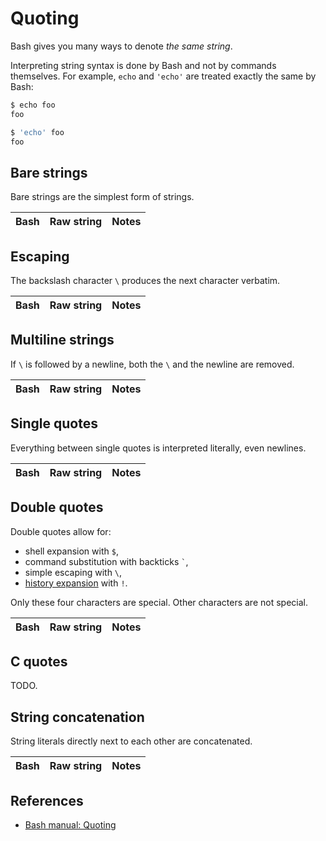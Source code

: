 # Quoting

<style>
  #content table.bash3 tbody td:nth-child(1) { width: 25%; }
  #content table.bash3 tbody td:nth-child(2) { width: 25%; }
</style>

Bash gives you many ways to denote *the same string*.

<div class="warning">

Interpreting string syntax is done by Bash and not by commands themselves. For example, `echo` and `'echo'` are treated exactly the same by Bash:

```bash
$ echo foo
foo

$ 'echo' foo
foo
```

</div>

## Bare strings

Bare strings are the simplest form of strings.

<table class="bash3">
  <thead><th>Bash</th><th>Raw string</th><th>Notes</th></thead>
  <tbody>
    <!-- cmdrun /book/echo.sh hello "" -->
    <!-- cmdrun /book/echo.sh 007 "Numbers are not evaluated" -->
    <!-- cmdrun /book/echo.sh -t "Not only alphanumeric\!" -->
    <!-- cmdrun /book/echo.sh 'foo$HOME' "Shell expansion applies" -->
  </tbody>
</table>

## Escaping

The backslash character `\` produces the next character verbatim.

<table class="bash3">
  <thead><th>Bash</th><th>Raw string</th><th>Notes</th></thead>
  <tbody>
    <!-- cmdrun /book/echo.sh '\n' '`\` gives the next character verbatim.' -->
    <!-- cmdrun /book/echo.sh '\\' '...for backslashes as well.' -->
    <!-- cmdrun /book/echo.sh 'foo\ bar' 'Single word, not two\!' -->
  </tbody>
</table>

## Multiline strings

If `\` is followed by a newline, both the `\` and the newline are removed.

<table class="bash3">
  <thead><th>Bash</th><th>Raw string</th><th>Notes</th></thead>
  <tbody>
    <!-- cmdrun /book/echo.sh $'foo\\\nbar' "" -->
  </tbody>
</table>

## Single quotes

Everything between single quotes is interpreted literally, even newlines.

<table class="bash3">
  <thead><th>Bash</th><th>Raw string</th><th>Notes</th></thead>
  <tbody>
    <!-- cmdrun /book/echo.sh "'hello'" "" -->
    <!-- cmdrun /book/echo.sh "''" "Empty string" -->
    <!-- cmdrun /book/echo.sh "'foo\nbar'" "Backslashes don't work" -->
    <!-- cmdrun /book/echo.sh "'\$HOME'" "Substitution doesn't work" -->
    <!-- cmdrun /book/echo.sh "'~/foo'" "\`~\` doesn't work" -->
    <!-- cmdrun /book/echo.sh $'\'foo\nbar\'' "Newlines are ok\!" -->
  </tbody>
</table>

## Double quotes

Double quotes allow for:

* shell expansion with `$`,
* command substitution with backticks `` ` ``,
* simple escaping with `\`,
* [history expansion](https://www.thegeekstuff.com/2011/08/bash-history-expansion/) with `!`.

Only these four characters are special. Other characters are not special.

<table class="bash3">
  <thead><th>Bash</th><th>Raw string</th><th>Notes</th></thead>
  <tbody>
    <!-- cmdrun /book/echo.sh '"hello"' "" -->
    <!-- cmdrun /book/echo.sh '"home=$HOME"' "Variables are expanded" -->
    <!-- cmdrun /book/echo.sh '"`uname`"' "Command substitution" -->
    <!-- cmdrun /book/echo.sh $'\"foo\nbar\"' "Newlines are still ok\!" -->
    <!-- cmdrun /book/echo.sh '"~/foo"' "\`~\` is not special and remains untouched" -->
    <!-- cmdrun /book/echo.sh '"\$"' "Escaping works for special characters" -->
    <!-- cmdrun /book/echo.sh '"\""' "Escaping works for double quotes" -->
    <!-- cmdrun /book/echo.sh '"\~"' "Escaping doesn't work for non-special characters\!" -->
  </tbody>
</table>

## C quotes

TODO.

## String concatenation

String literals directly next to each other are concatenated.

<table class="bash3">
  <thead><th>Bash</th><th>Raw string</th><th>Notes</th></thead>
  <tbody>
    <!-- cmdrun /book/echo.sh "foo'bar'" "" -->
    <!-- cmdrun /book/echo.sh "\"foo\"'bar'" "" -->
    <!-- cmdrun /book/echo.sh "hello\"'\"" -->
    <!-- cmdrun /book/echo.sh "-d' '" "Same as \`\"-d \"\`" -->
  </tbody>
</table>

## References

* [Bash manual: Quoting](https://www.gnu.org/software/bash/manual/html_node/Quoting.html)